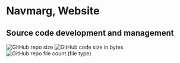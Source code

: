 # Navmarg, Website
## Source code development and management 


![GitHub repo size](https://img.shields.io/github/repo-size/Abhijeetbyte/Navmarg-)  ![GitHub code size in bytes](https://img.shields.io/github/languages/code-size/Abhijeetbyte/Navmarg-) ![GitHub repo file count (file type)](https://img.shields.io/github/directory-file-count/Abhijeetbyte/Navmarg-)


